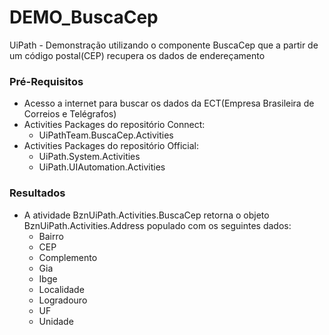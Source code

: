 # DEMO_BuscaCep
UiPath - Demonstração utilizando o componente BuscaCep que a partir de um código postal(CEP) recupera os dados de endereçamento
    
### Pré-Requisitos
- Acesso a internet para buscar os dados da ECT(Empresa Brasileira de Correios e Telégrafos)
- Activities Packages do repositório Connect:
  - UiPathTeam.BuscaCep.Activities
- Activities Packages do repositório Official:
  - UiPath.System.Activities
  - UiPath.UIAutomation.Activities
  
### Resultados
- A atividade BznUiPath.Activities.BuscaCep retorna o objeto BznUiPath.Activities.Address populado com os seguintes dados:
  - Bairro
  - CEP
  - Complemento
  - Gia
  - Ibge
  - Localidade
  - Logradouro
  - UF
  - Unidade

